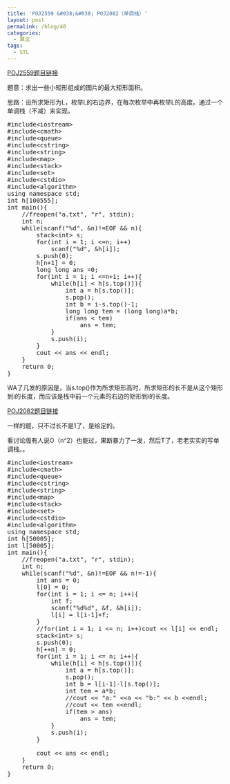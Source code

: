 ```yaml
---
title: 'POJ2559 &#038;&#038; POJ2082（单调栈）'
layout: post
permalink: /blog/40
categories:
  - 算法
tags:
  - STL
---
```

<a href="http://poj.org/problem?id=2559" target="_blank">POJ2559题目链接</a>

题意：求出一些小矩形组成的图片的最大矩形面积。

思路：设所求矩形为L，枚举L的右边界，在每次枚举中再枚举L的高度。通过一个单调栈（不减）来实现。

<pre class="brush: cpp; title: ; notranslate" title="">#include&lt;iostream&gt;
#include&lt;cmath&gt;
#include&lt;queue&gt;
#include&lt;cstring&gt;
#include&lt;string&gt;
#include&lt;map&gt;
#include&lt;stack&gt;
#include&lt;set&gt;
#include&lt;cstdio&gt;
#include&lt;algorithm&gt;
using namespace std;
int h[100555];
int main(){
    //freopen("a.txt", "r", stdin);
    int n;
    while(scanf("%d", &n)!=EOF && n){
        stack&lt;int&gt; s;
        for(int i = 1; i &lt;=n; i++)
            scanf("%d", &h[i]);
        s.push(0);
        h[n+1] = 0;
        long long ans =0;
        for(int i = 1; i &lt;=n+1; i++){
            while(h[i] &lt; h[s.top()]){
                int a = h[s.top()];
                s.pop();
                int b = i-s.top()-1;
                long long tem = (long long)a*b;
                if(ans &lt; tem)
                    ans = tem;
            }
            s.push(i);
        }
        cout &lt;&lt; ans &lt;&lt; endl;
    }
    return 0;
}
</pre>

WA了几发的原因是，当s.top()作为所求矩形高时，所求矩形的长不是从这个矩形到i的长度，而应该是栈中前一个元素的右边的矩形到i的长度。

<a href="http://poj.org/problem?id=2082" target="_blank">POJ2082题目链接</a>

一样的题，只不过长不是1了，是给定的。
  
看讨论版有人说O（n^2）也能过，果断暴力了一发，然后T了，老老实实的写单调栈。。

<pre class="brush: cpp; title: ; notranslate" title="">#include&lt;iostream&gt;
#include&lt;cmath&gt;
#include&lt;queue&gt;
#include&lt;cstring&gt;
#include&lt;string&gt;
#include&lt;map&gt;
#include&lt;stack&gt;
#include&lt;set&gt;
#include&lt;cstdio&gt;
#include&lt;algorithm&gt;
using namespace std;
int h[50005];
int l[50005];
int main(){
    //freopen("a.txt", "r", stdin);
    int n;
    while(scanf("%d", &n)!=EOF && n!=-1){
        int ans = 0;
        l[0] = 0;
        for(int i = 1; i &lt;= n; i++){
            int f;
            scanf("%d%d", &f, &h[i]);
            l[i] = l[i-1]+f;
        }
        //for(int i = 1; i &lt;= n; i++)cout &lt;&lt; l[i] &lt;&lt; endl;
        stack&lt;int&gt; s;
        s.push(0);
        h[++n] = 0;
        for(int i = 1; i &lt;= n; i++){
            while(h[i] &lt; h[s.top()]){
                int a = h[s.top()];
                s.pop();
                int b = l[i-1]-l[s.top()];
                int tem = a*b;
                //cout &lt;&lt; "a:" &lt;&lt;a &lt;&lt; "b:" &lt;&lt; b &lt;&lt;endl;
                //cout &lt;&lt; tem &lt;&lt;endl;
                if(tem &gt; ans)
                    ans = tem;
            }
            s.push(i);
        }

        cout &lt;&lt; ans &lt;&lt; endl;
    }
    return 0;
}

</pre>